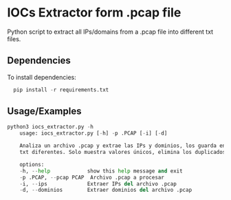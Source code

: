 # IOCs Extractor form .pcap file

Python script to extract all IPs/domains from a .pcap file into different txt files.


## Dependencies

To install dependencies:

```python
  pip install -r requirements.txt
```


    

## Usage/Examples

```python
python3 iocs_extractor.py -h
    usage: iocs_extractor.py [-h] -p .PCAP [-i] [-d]

    Analiza un archivo .pcap y extrae las IPs y dominios, los guarda en archivos
    txt diferentes. Solo muestra valores únicos, elimina los duplicados.

    options:
    -h, --help            show this help message and exit
    -p .PCAP, --pcap PCAP  Archivo .pcap a procesar
    -i, --ips             Extraer IPs del archivo .pcap
    -d, --dominios        Extraer dominios del archivo .pcap

```

